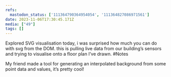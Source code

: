 ```yaml
---
refs:
  mastodon_status: ['111364790364954054', '111364827086971561']
date: 2023-11-06T17:30:45.171Z
media: ["49"]
tags: []
---
```


Explored SVG visualisation today, i was surprised how much you can do with svg from the DOM. this is pulling live data from our building’s sensors and trying to visualise onto a floor plan I’ve drawn.
#Notes

My friend made a tool for generating an interpolated background from some point data and values, it’s pretty cool!
